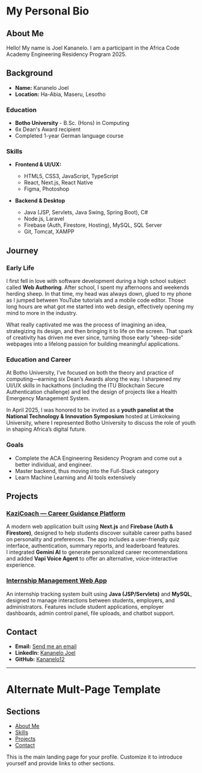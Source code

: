 # My Personal Bio

## About Me
Hello! My name is Joel Kananelo. I am a participant in the Africa Code Academy Engineering Residency Program 2025.

## Background
- **Name:** Kananelo Joel
- **Location:** Ha-Abia, Maseru, Lesotho
### Education
- **Botho University** - B.Sc. (Hons) in Computing
- 6x Dean's Award recipient
- Completed 1-year German language course

### Skills
- **Frontend & UI/UX:**
  - HTML5, CSS3, JavaScript, TypeScript
  - React, Next.js, React Native
  - Figma, Photoshop

- **Backend & Desktop**
  - Java (JSP, Servlets, Java Swing, Spring Boot), C#
  - Node.js, Laravel
  - Firebase (Auth, Firestore, Hosting), MySQL, SQL Server
  - Git, Tomcat, XAMPP  

## Journey
### Early Life
I first fell in love with software development during a high school subject called **Web Authoring**. After school, I spent my afternoons and weekends herding sheep. In that time, my head was always down, glued to my phone as I jumped between YouTube tutorials and a mobile code editor. Those long hours are what got me started into web design, effectively opening my mind to more in the industry.

What really captivated me was the process of imagining an idea, strategizing its design, and then bringing it to life on the screen. That spark of creativity has driven me ever since, turning those early “sheep-side” webpages into a lifelong passion for building meaningful applications.

### Education and Career
At Botho University, I’ve focused on both the theory and practice of computing—earning six Dean’s Awards along the way. I sharpened my UI/UX skills in hackathons (including the ITU Blockchain Secure Authentication challenge) and led the design of projects like a Health Emergency Management System.

In April 2025, I was honored to be invited as a **youth panelist at the National Technology & Innovation Symposium** hosted at Limkokwing University, where I represented Botho University to discuss the role of youth in shaping Africa’s digital future.

### Goals
- Complete the ACA Engineering Residency Program and come out a better individual, and engineer.
- Master backend, thus moving into the Full-Stack category
- Learn Machine Learning and AI tools extensively

## Projects
### [KaziCoach — Career Guidance Platform](https://github.com/Kananelo12/kazicoach) 
A modern web application built using **Next.js** and **Firebase (Auth & Firestore)**, designed to help students discover suitable career paths based on personality and preferences. The app includes a user-friendly quiz interface, authentication, summary reports, and leaderboard features.  
I integrated **Gemini AI** to generate personalized career recommendations and added **Vapi Voice Agent** to offer an alternative, voice-interactive experience.

### [Internship Management Web App](https://github.com/Kananelo12/CareerBridge)  
An internship tracking system built using **Java (JSP/Servlets)** and **MySQL**, designed to manage interactions between students, employers, and administrators. Features include student applications, employer dashboards, admin control panel, file uploads, and chatbot support.

## Contact
- **Email:** [Send me an email](mailto:kananeloj12@gmail.com)
- **LinkedIn:** [Kananelo Joel](https://www.linkedin.com/in/kananelo-joel "LinkedIn")
- **GitHub:** [Kananelo12](https://github.com/Kananelo12 "Github")

---

# Alternate Mult-Page Template

## Sections

- [About Me](about.md)
- [Skills](skills.md)
- [Projects](projects/index.md)
- [Contact](contact.md)

This is the main landing page for your profile. Customize it to introduce yourself and provide links to other sections.
